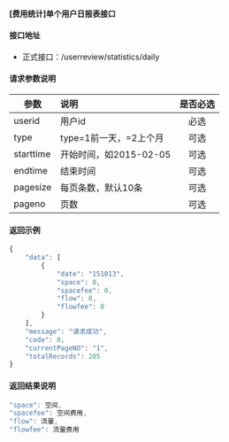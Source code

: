 #### [费用统计]单个用户日报表接口

#### 接口地址
  * 正式接口：/userreview/statistics/daily

#### 请求参数说明
|  参数         |说明          |是否必选|
| ------------- |:-------------|:-----:|
| userid         | 用户id |必选|
| type      | type=1前一天，=2上个月 |可选    |
| starttime      | 开始时间，如2015-02-05           |可选    |
| endtime      | 结束时间 |可选    |
| pagesize      | 每页条数，默认10条 |可选    |
| pageno      | 页数 |可选    |

#### 返回示例
```javascript
{
    "data": [
        {
            "date": "151013",
            "space": 0,
            "spacefee": 0,
            "flow": 0,
            "flowfee": 0
        }
    ],
    "message": "请求成功",
    "code": 0,
    "currentPageNO": "1",
    "totalRecords": 205
}
```

#### 返回结果说明
```javascript
"space": 空间,
"spacefee": 空间费用,
"flow": 流量,
"flowfee": 流量费用
```